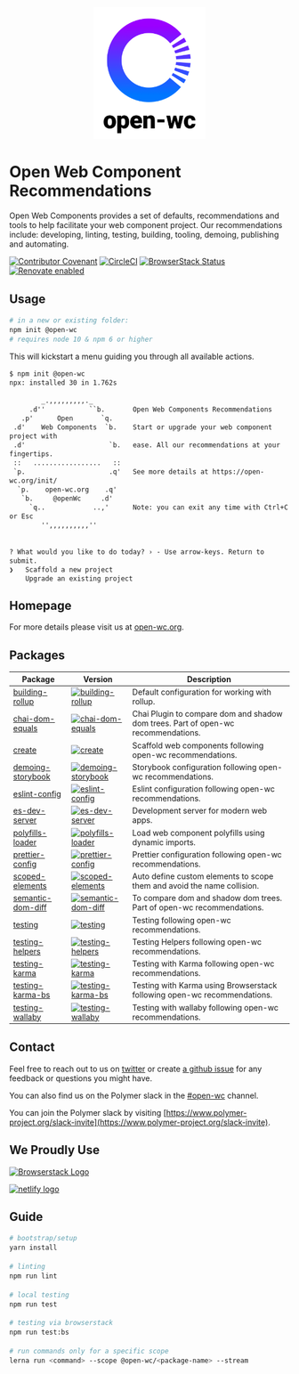 <p align="center"><img src="https://github.com/open-wc/open-wc/blob/master/assets/images/logo.png" width="200" alt="Open-wc Logo" /></p>

# Open Web Component Recommendations

Open Web Components provides a set of defaults, recommendations and tools to help facilitate your web component project. Our recommendations include: developing, linting, testing, building, tooling, demoing, publishing and automating.

[![Contributor Covenant](https://img.shields.io/badge/Contributor%20Covenant-v2.0%20adopted-ff69b4.svg)](code-of-conduct.md)
[![CircleCI](https://circleci.com/gh/open-wc/open-wc.svg?style=shield)](https://circleci.com/gh/open-wc/open-wc)
[![BrowserStack Status](https://www.browserstack.com/automate/badge.svg?badge_key=M2UrSFVRang2OWNuZXlWSlhVc3FUVlJtTDkxMnp6eGFDb2pNakl4bGxnbz0tLUE5RjhCU0NUT1ZWa0NuQ3MySFFWWnc9PQ==--86f7fac07cdbd01dd2b26ae84dc6c8ca49e45b50)](https://www.browserstack.com/automate/public-build/M2UrSFVRang2OWNuZXlWSlhVc3FUVlJtTDkxMnp6eGFDb2pNakl4bGxnbz0tLUE5RjhCU0NUT1ZWa0NuQ3MySFFWWnc9PQ==--86f7fac07cdbd01dd2b26ae84dc6c8ca49e45b50)
[![Renovate enabled](https://img.shields.io/badge/renovate-enabled-brightgreen.svg)](https://renovatebot.com/)

## Usage

```bash
# in a new or existing folder:
npm init @open-wc
# requires node 10 & npm 6 or higher
```

This will kickstart a menu guiding you through all available actions.

```
$ npm init @open-wc
npx: installed 30 in 1.762s

        _.,,,,,,,,,._
     .d''           ``b.       Open Web Components Recommendations
   .p'      Open       `q.
 .d'    Web Components  `b.    Start or upgrade your web component project with
 .d'                     `b.   ease. All our recommendations at your fingertips.
 ::   .................   ::
 `p.                     .q'   See more details at https://open-wc.org/init/
  `p.    open-wc.org    .q'
   `b.     @openWc     .d'
     `q..            ..,'      Note: you can exit any time with Ctrl+C or Esc
        '',,,,,,,,,,''


? What would you like to do today? › - Use arrow-keys. Return to submit.
❯   Scaffold a new project
    Upgrade an existing project
```

## Homepage

For more details please visit us at [open-wc.org](https://open-wc.org).

## Packages

| Package                                           | Version                                                                                                                                       | Description                                                                       |
| ------------------------------------------------- | --------------------------------------------------------------------------------------------------------------------------------------------- | --------------------------------------------------------------------------------- |
| [building-rollup](./packages/building-rollup)     | [![building-rollup](https://img.shields.io/npm/v/@open-wc/building-rollup.svg)](https://www.npmjs.com/package/@open-wc/building-rollup)       | Default configuration for working with rollup.                                    |
| [chai-dom-equals](./packages/chai-dom-equals)     | [![chai-dom-equals](https://img.shields.io/npm/v/@open-wc/chai-dom-equals.svg)](https://www.npmjs.com/package/@open-wc/chai-dom-equals)       | Chai Plugin to compare dom and shadow dom trees. Part of open-wc recommendations. |
| [create](./packages/create)                       | [![create](https://img.shields.io/npm/v/@open-wc/create.svg)](https://www.npmjs.com/package/@open-wc/create)                                  | Scaffold web components following open-wc recommendations.                        |
| [demoing-storybook](./packages/demoing-storybook) | [![demoing-storybook](https://img.shields.io/npm/v/@open-wc/demoing-storybook.svg)](https://www.npmjs.com/package/@open-wc/demoing-storybook) | Storybook configuration following open-wc recommendations.                        |
| [eslint-config](./packages/eslint-config)         | [![eslint-config](https://img.shields.io/npm/v/@open-wc/eslint-config.svg)](https://www.npmjs.com/package/@open-wc/eslint-config)             | Eslint configuration following open-wc recommendations.                           |
| [es-dev-server](./packages/es-dev-server)         | [![es-dev-server](https://img.shields.io/npm/v/es-dev-server.svg)](https://www.npmjs.com/package/es-dev-server)                               | Development server for modern web apps.                                           |
| [polyfills-loader](./packages/polyfills-loader)   | [![polyfills-loader](https://img.shields.io/npm/v/@open-wc/polyfills-loader.svg)](https://www.npmjs.com/package/@open-wc/polyfills-loader)    | Load web component polyfills using dynamic imports.                               |
| [prettier-config](./packages/prettier-config)     | [![prettier-config](https://img.shields.io/npm/v/@open-wc/prettier-config.svg)](https://www.npmjs.com/package/@open-wc/prettier-config)       | Prettier configuration following open-wc recommendations.                         |
| [scoped-elements](./packages/scoped-elements)     | [![scoped-elements](https://img.shields.io/npm/v/@open-wc/scoped-elements.svg)](https://www.npmjs.com/package/@open-wc/scoped-elements)       | Auto define custom elements to scope them and avoid the name collision.           |
| [semantic-dom-diff](./packages/semantic-dom-diff) | [![semantic-dom-diff](https://img.shields.io/npm/v/@open-wc/semantic-dom-diff.svg)](https://www.npmjs.com/package/@open-wc/semantic-dom-diff) | To compare dom and shadow dom trees. Part of open-wc recommendations.             |
| [testing](./packages/testing)                     | [![testing](https://img.shields.io/npm/v/@open-wc/testing.svg)](https://www.npmjs.com/package/@open-wc/testing)                               | Testing following open-wc recommendations.                                        |
| [testing-helpers](./packages/testing-helpers)     | [![testing-helpers](https://img.shields.io/npm/v/@open-wc/testing-helpers.svg)](https://www.npmjs.com/package/@open-wc/testing-helpers)       | Testing Helpers following open-wc recommendations.                                |
| [testing-karma](./packages/testing-karma)         | [![testing-karma](https://img.shields.io/npm/v/@open-wc/testing-karma.svg)](https://www.npmjs.com/package/@open-wc/testing-karma)             | Testing with Karma following open-wc recommendations.                             |
| [testing-karma-bs](./packages/testing-karma-bs)   | [![testing-karma-bs](https://img.shields.io/npm/v/@open-wc/testing-karma-bs.svg)](https://www.npmjs.com/package/@open-wc/testing-karma-bs)    | Testing with Karma using Browserstack following open-wc recommendations.          |
| [testing-wallaby](./packages/testing-wallaby)     | [![testing-wallaby](https://img.shields.io/npm/v/@open-wc/testing-wallaby.svg)](https://www.npmjs.com/package/@open-wc/testing-wallaby)       | Testing with wallaby following open-wc recommendations.                           |

## Contact

Feel free to reach out to us on [twitter](https://twitter.com/OpenWc) or create [a github issue](https://github.com/open-wc/open-wc/issues/new) for any feedback or questions you might have.

You can also find us on the Polymer slack in the [#open-wc](https://slack.com/share/IUQNUPWUF/awabyN8iYH4dXX6aGpu16ES9/enQtOTc2Nzc2ODEyOTY3LWM5ZGExNGFiMmM4NDY2YWI2MzYwOGY5ZTNlZjk4OGU4NTFhMGJjNmVhNGI4MzVlNTMwNGRiNGIxNjc4MGJhNDg) channel.

You can join the Polymer slack by visiting [https://www.polymer-project.org/slack-invite](https://www.polymer-project.org/slack-invite).

## We Proudly Use

<a href="http://browserstack.com/" style="border: none;"><img src="https://github.com/open-wc/open-wc/blob/master/assets/images/Browserstack-logo.svg" width="200" alt="Browserstack Logo" /></a>

<a href="http://netlify.com/" style="border: none;"><img src="https://www.netlify.com/img/press/logos/full-logo-light.svg" width="185" alt="netlify logo" /></a>

## Guide

```bash
# bootstrap/setup
yarn install

# linting
npm run lint

# local testing
npm run test

# testing via browserstack
npm run test:bs

# run commands only for a specific scope
lerna run <command> --scope @open-wc/<package-name> --stream
```
